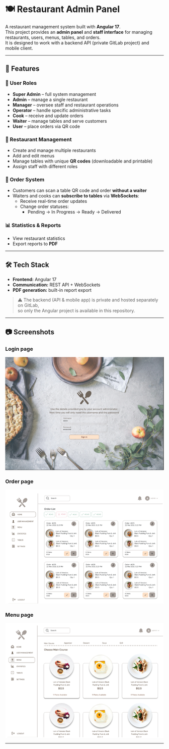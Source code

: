 # 🍽️ Restaurant Admin Panel

A restaurant management system built with **Angular 17**.  
This project provides an **admin panel** and **staff interface** for managing restaurants, users, menus, tables, and orders.  
It is designed to work with a backend API (private GitLab project) and mobile client.

---

## 🚀 Features

### 👤 User Roles
- **Super Admin** – full system management
- **Admin** – manage a single restaurant
- **Manager** – oversee staff and restaurant operations
- **Operator** – handle specific administrative tasks
- **Cook** – receive and update orders
- **Waiter** – manage tables and serve customers
- **User** – place orders via QR code

### 🏢 Restaurant Management
- Create and manage multiple restaurants
- Add and edit menus
- Manage tables with unique **QR codes** (downloadable and printable)
- Assign staff with different roles

### 🍴 Order System
- Customers can scan a table QR code and order **without a waiter**
- Waiters and cooks can **subscribe to tables** via **WebSockets**:
  - Receive real-time order updates
  - Change order statuses:
    - Pending → In Progress → Ready → Delivered

### 📊 Statistics & Reports
- View restaurant statistics
- Export reports to **PDF**

---

## 🛠️ Tech Stack
- **Frontend:** Angular 17
- **Communication:** REST API + WebSockets
- **PDF generation:** built-in report export

> ⚠️ The backend (API & mobile app) is private and hosted separately on GitLab,  
so only the Angular project is available in this repository.

---

## 📷 Screenshots
### Login page
![Dashboard](src/assets/screenshots/Screenshot_2.png)

### Order page
![Menu](src/assets/screenshots/Screenshot_1.png)

### Menu page
![QR Code](src/assets/screenshots/Screenshot_3.png)

---
